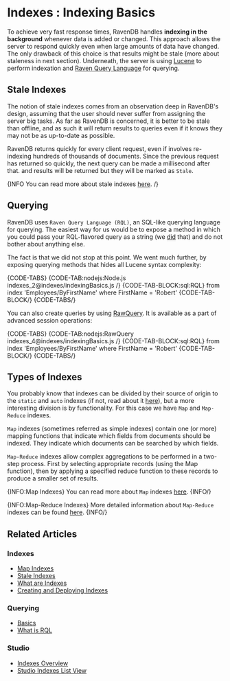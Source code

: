 ﻿# Indexes : Indexing Basics

To achieve very fast response times, RavenDB handles **indexing in the background** whenever data is added or changed. This approach allows the server to respond quickly even when large amounts of data have changed. The only drawback of this choice is that results might be stale (more about staleness in next section). Underneath, the server is using [Lucene](http://lucene.apache.org/) to perform indexation and [Raven Query Language](../indexes/querying/what-is-rql) for querying.

## Stale Indexes

The notion of stale indexes comes from an observation deep in RavenDB's design, assuming that the user should never suffer from assigning the server big tasks. As far as RavenDB is concerned, it is better to be stale than offline, and as such it will return results to queries even if it knows they may not be as up-to-date as possible.

RavenDB returns quickly for every client request, even if involves re-indexing hundreds of thousands of documents. Since the previous request has returned so quickly, the next query can be made a millisecond after that. and results will be returned but they will be marked as `Stale`.

{INFO You can read more about stale indexes [here](../indexes/stale-indexes). /}

## Querying

RavenDB uses `Raven Query Language (RQL)`, an SQL-like querying language for querying. The easiest way for us would be to expose a method in which you could pass your RQL-flavored query as a string (we [did](../client-api/session/querying/how-to-query#session.advanced.rawquery) that) and do not bother about anything else.

The fact is that we did not stop at this point. We went much further, by exposing querying methods that hides all Lucene syntax complexity:

{CODE-TABS}
{CODE-TAB:nodejs:Node.js indexes_2@indexes/indexingBasics.js /}
{CODE-TAB-BLOCK:sql:RQL}
from index 'Employees/ByFirstName'
where FirstName = 'Robert'
{CODE-TAB-BLOCK/}
{CODE-TABS/}

You can also create queries by using [RawQuery](../client-api/session/querying/how-to-query#session.advanced.rawquery). It is available as a part of advanced session operations:

{CODE-TABS}
{CODE-TAB:nodejs:RawQuery indexes_4@indexes/indexingBasics.js /}
{CODE-TAB-BLOCK:sql:RQL}
from index 'Employees/ByFirstName'
where FirstName = 'Robert'
{CODE-TAB-BLOCK/}
{CODE-TABS/}

## Types of Indexes

You probably know that indexes can be divided by their source of origin to the `static` and `auto` indexes (if not, read about it [here](../indexes/creating-and-deploying)), but a more interesting division is by functionality. For this case we have `Map` and `Map-Reduce` indexes.

`Map` indexes (sometimes referred as simple indexes) contain one (or more) mapping functions that indicate which fields from documents should be indexed. They indicate which documents can be searched by which fields.

`Map-Reduce` indexes allow complex aggregations to be performed in a two-step process. First by selecting appropriate records (using the Map function), then by applying a specified reduce function to these records to produce a smaller set of results.

{INFO:Map Indexes}
You can read more about `Map` indexes [here](../indexes/map-indexes).
{INFO/}

{INFO:Map-Reduce Indexes}
More detailed information about `Map-Reduce` indexes can be found [here](../indexes/map-reduce-indexes).
{INFO/}

## Related Articles

### Indexes

- [Map Indexes](../indexes/map-indexes)
- [Stale Indexes](../indexes/stale-indexes)
- [What are Indexes](../indexes/what-are-indexes)
- [Creating and Deploying Indexes](../indexes/creating-and-deploying)

### Querying

- [Basics](../indexes/querying/basics)
- [What is RQL](../indexes/querying/what-is-rql)

### Studio

- [Indexes Overview](../studio/database/indexes/indexes-overview#indexes-overview)
- [Studio Indexes List View](../studio/database/indexes/indexes-list-view)
